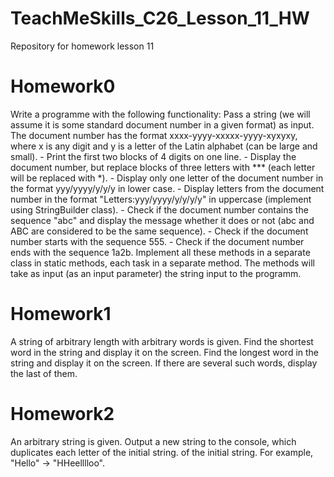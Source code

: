 # TeachMeSkills_C26_Lesson_11_HW
Repository for homework lesson 11
# Homework0
Write a programme with the following functionality:
Pass a string (we will assume it is some standard document number in a given format) as input.
The document number has the format xxxx-yyyy-xxxxx-yyyy-xyxyxy, where x is any digit and y is a letter of the Latin alphabet (can be large and small).
	- Print the first two blocks of 4 digits on one line.
	- Display the document number, but replace blocks of three letters with *** (each letter will be replaced with *).
	- Display only one letter of the document number in the format yyy/yyyy/y/y/y in lower case.
	- Display letters from the document number in the format "Letters:yyy/yyyy/y/y/y/y" in uppercase (implement using StringBuilder class).
	- Check if the document number contains the sequence "abc" and display the message whether it does or not (abc and ABC are considered to be the same sequence).
	- Check if the document number starts with the sequence 555.
	- Check if the document number ends with the sequence 1a2b.
Implement all these methods in a separate class in static methods, each task in a separate method.
The methods will take as input (as an input parameter) the string input to the programm.
# Homework1
A string of arbitrary length with arbitrary words is given.
Find the shortest word in the string and display it on the screen.
Find the longest word in the string and display it on the screen.
If there are several such words, display the last of them.
# Homework2
An arbitrary string is given.
Output a new string to the console, which duplicates each letter of the initial string.
of the initial string.
For example, "Hello" -> "HHeelllloo".

